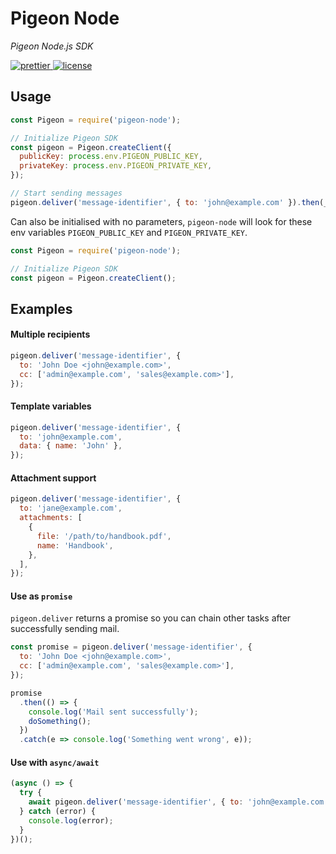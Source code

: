 # Pigeon Node

_Pigeon Node.js SDK_

<p>
  <a href="https://github.com/prettier/prettier">
        <img src="https://img.shields.io/badge/code_style-prettier-ff69b4.svg" alt="prettier"/>
  </a>
  <a href="/LICENSE">
    <img src="https://badgen.net/badge/license/MIT/blue" alt="license"/>
  </a>
</p>

## Usage

```javascript
const Pigeon = require('pigeon-node');

// Initialize Pigeon SDK
const pigeon = Pigeon.createClient({
  publicKey: process.env.PIGEON_PUBLIC_KEY,
  privateKey: process.env.PIGEON_PRIVATE_KEY,
});

// Start sending messages
pigeon.deliver('message-identifier', { to: 'john@example.com' }).then(_ => console.log('Mail Sent'));
```

Can also be initialised with no parameters, `pigeon-node` will look for these env variables `PIGEON_PUBLIC_KEY` and `PIGEON_PRIVATE_KEY`.

```javascript
const Pigeon = require('pigeon-node');

// Initialize Pigeon SDK
const pigeon = Pigeon.createClient();
```

## Examples

#### Multiple recipients

```javascript
pigeon.deliver('message-identifier', {
  to: 'John Doe <john@example.com>',
  cc: ['admin@example.com', 'sales@example.com>'],
});
```

#### Template variables

```javascript
pigeon.deliver('message-identifier', {
  to: 'john@example.com',
  data: { name: 'John' },
});
```

#### Attachment support

```javascript
pigeon.deliver('message-identifier', {
  to: 'jane@example.com',
  attachments: [
    {
      file: '/path/to/handbook.pdf',
      name: 'Handbook',
    },
  ],
});
```

#### Use as `promise`

`pigeon.deliver` returns a promise so you can chain other tasks after successfully sending mail.

```javascript
const promise = pigeon.deliver('message-identifier', {
  to: 'John Doe <john@example.com>',
  cc: ['admin@example.com', 'sales@example.com>'],
});

promise
  .then(() => {
    console.log('Mail sent successfully');
    doSomething();
  })
  .catch(e => console.log('Something went wrong', e));
```

#### Use with `async/await`

```javascript
(async () => {
  try {
    await pigeon.deliver('message-identifier', { to: 'john@example.com' });
  } catch (error) {
    console.log(error);
  }
})();
```
